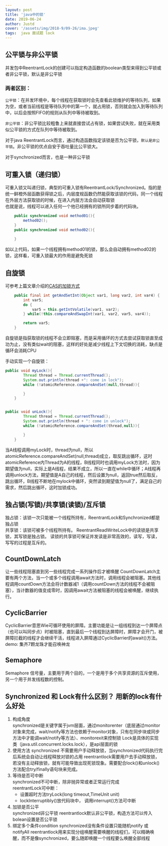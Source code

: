 ```yaml
---
layout: post
title: 'java中的锁'
date: 2019-06-24
author: Justd
cover: '/assets/img/2018-9/09-26/ima.jpeg'
tags:  java 面试题 lock  
---
```

## 公平锁与非公平锁  
并发包中ReentrantLock的创建可以指定构造函数的boolean类型来得到公平锁或者非公平锁，默认是非公平锁   

### 两者区别：  
`公平锁`：在并发环境中，每个线程在获取锁时会先查看此锁维护的等待队列，如果为空，或者当前线程是等待队列中的第一个，就占用锁，否则就会加入到等待队列中，以后会按照FIFO的规则从队列中等待被取到。

`非公平锁`：非公平锁比较粗鲁上来就直接尝试占有锁，如果尝试失败，就在采用类似公平锁的方式在队列中等待被取到。


对于java ReentrantLock而言，通过构造函数指定该锁是否为公平锁，`默认是非公平锁`。非公平锁的优点自安于吞吐量比公平锁大。

对于synchronized而言，也是一种非公平锁


## 可重入锁（递归锁） 
可重入锁又叫递归锁，典型的可重入锁有ReentrantLock/Synchronized。指的是统一鲜橙外层函数获得锁之后，内层度规函数仍然能获取该锁的代码，同一个线程在外层方法获取锁的时候，在进入内层方法会自动获取锁   
也就是说，线程可以进入任何一个他已经拥有的锁所同步着的代码块。 
```java
    public synchronized void method01(){
        method02();
    }
    public synchronized void method02(){
        
    }
```
如以上代码，如果一个线程拥有method01的锁，那么会自动拥有method02的锁，这样看，可重入锁最大的作用是避免死锁

## 自旋锁  
可参考上篇文章介绍的[CAS的加锁方式](https://yuge.ml/2019/06/06/CAS.html)     
```java
    public final int getAndSetInt(Object var1, long var2, int var4) {
        int var5;
        do {
            var5 = this.getIntVolatile(var1, var2);
        } while(!this.compareAndSwapInt(var1, var2, var5, var4));

        return var5;
    }
``` 

自旋锁是指获取锁的线程不会立即阻塞，而是采用循环的方式去尝试获取锁直至成功为止，没有类似wait的阻塞，这样的好处是减少线程上下文切换的消耗，缺点是循环会消耗CPU

手动实现一个自旋锁：
```java
public void myLock(){
        Thread thread = Thread.currentThread();
        System.out.println(thread +": come in lock");
        while (!atomicReference.compareAndSet(null,thread)){

        }
    }


public void unLock(){
        Thread thread = Thread.currentThread();
        System.out.println(thread + ": come in unlock");
        while (!atomicReference.compareAndSet(thread,null)){

        }
    }
```
当A线程调用myLock时，thread为null，所以atomicReference.compareAndSet(null,thread)成立，取反跳出循环，这时atomicReference内Thread为A的线程，B线程同时也调用myLock方法时，因为期望值为null，实际上是A线程，结果不成立，所以一直在while中循环；A线程再调用unlock方法，期望值是A自己的线程，然后设置为null，返回true然后取反，跳出循环，B线程不断地在mylock中循环，突然读到期望值为null了，满足自己的需求，然后跳出循环，这时加锁成功。


## 独占锁(写锁)/共享锁(读锁)/互斥锁   
独占锁：该锁一次只能被一个线程所持有，ReentrantLock和Synchronized都是独占锁   
共享锁：该锁可被多个线程所持有。
ReentrantReadWriteLock中的读锁是共享锁，其写锁是独占锁。 
读锁的共享锁可保证并发读是非常高效的，读写，写读，写写的过程是互斥的。

## CountDownLatch
让一些线程阻塞直到另一些线程完成一系列操作后才被唤醒
CountDownLatch主要有两个方法，当一个或多个线程调用await方法时，调用线程会被阻塞。其他线程调用countDown方法会将计数器减1（调用countDown方法的线程不会被阻塞），当计数器的值变成零时，因调用await方法被阻塞的线程会被唤醒，继续执行。

## CyclicBarrier   
CyclicBarrier意思Wie可循环使用的屏障。主要功能是让一组线程到达一个屏障点（也可以叫同步点）时被阻塞，直到最后一个线程到达屏障时，屏障才会开门，被屏障拦截的线程才会继续干活，线程进入屏障通过CyclicBarrier的await()方法。
demo: 集齐7颗龙珠才能召唤神龙

## Semaphore 
Semaphore 信号量，主要用于两个目的，一个是用于多个共享资源的互斥使用，另一个用于并发线程数的控制。

## Synchronized 和 Lock有什么区别？ 用新的lock有什么好处 

1. 构成角度  
    synchronized是关键字属于jvm层面，通过monitorenter（底层通过monitor对象来完成，wait/notify等方法也依赖于monitor对象，只有在同步块或同步方法中才能调wait/notify等方法）、monitorexit来控制锁
    Lock是具体的实现类（java.util.concurrent.locks.lock），是api层面的锁  
2. 使用方法
   synchronized 不需要用户手动释放锁，当synchronized代码执行完后系统会自动让线程释放对锁的占用
   reentrantlock需要用户去手动释放锁，若没有主动释放锁，就有可能导致出现死锁现象。需要配合lock()和unlock()方法配合try/finally语句块来完成。   
3. 等待是否可中断  
   synchronized不可中断，除非抛异常或者正常运行完成  
   reentrantLock可中断：
    - 设置超时方法tryLock(long timeout,TimeUnit unit)
    - lockInterruptibly()放代码块中， 调用interrupt()方法可中断  
4. 加锁是否公平  
   synchronized非公平锁
   reentrantlock默认非公平锁，构造方法可以传入bolean设置是否公平锁  
5. 绑定多个条件condition
   synchronized没有条件设置只能随机notify 或notifyAll
   reentrantlock用来实现分组唤醒需要唤醒的线程们，可以精确唤醒，而不是像synchronized，要么随即唤醒一个线程要么唤醒全部线程 
